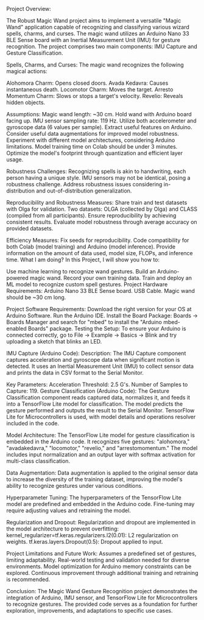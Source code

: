 Project Overview:

The Robust Magic Wand project aims to implement a versatile "Magic Wand" application capable of recognizing and classifying various wizard spells, charms, and curses. The magic wand utilizes an Arduino Nano 33 BLE Sense board with an Inertial Measurement Unit (IMU) for gesture recognition. The project comprises two main components: IMU Capture and Gesture Classification.

Spells, Charms, and Curses:
The magic wand recognizes the following magical actions:

Alohomora Charm: Opens closed doors.
Avada Kedavra: Causes instantaneous death.
Locomotor Charm: Moves the target.
Arresto Momentum Charm: Slows or stops a target's velocity.
Revelio: Reveals hidden objects.

Assumptions:
Magic wand length: ~30 cm.
Hold wand with Arduino board facing up.
IMU sensor sampling rate: 119 Hz.
Utilize both accelerometer and gyroscope data (6 values per sample).
Extract useful features on Arduino.
Consider useful data augmentations for improved model robustness.
Experiment with different model architectures, considering Arduino limitations.
Model training time on Colab should be under 3 minutes.
Optimize the model's footprint through quantization and efficient layer usage.

Robustness Challenges:
Recognizing spells is akin to handwriting, each person having a unique style.
IMU sensors may not be identical, posing a robustness challenge.
Address robustness issues considering in-distribution and out-of-distribution generalization.

Reproducibility and Robustness Measures:
Share train and test datasets with Olga for validation.
Two datasets: OLGA (collected by Olga) and CLASS (compiled from all participants).
Ensure reproducibility by achieving consistent results.
Evaluate model robustness through average accuracy on provided datasets.

Efficiency Measures:
Fix seeds for reproducibility.
Code compatibility for both Colab (model training) and Arduino (model inference).
Provide information on the amount of data used, model size, FLOPs, and inference time.
What I am doing?
In this Project, I will show you how to:

Use machine learning to recognize wand gestures.
Build an Arduino-powered magic wand.
Record your own training data.
Train and deploy an ML model to recognize custom spell gestures.
Project Hardware Requirements:
Arduino Nano 33 BLE Sense board.
USB Cable.
Magic wand should be ~30 cm long.


Project Software Requirements:
Download the right version for your OS at Arduino Software.
Run the Arduino IDE.
Install the Board Package: Boards -> Boards Manager and search for "mbed" to install the "Arduino mbed-enabled Boards" package.
Testing the Setup:
To ensure your Arduino is connected correctly, go to File -> Example -> Basics -> Blink and try uploading a sketch that blinks an LED.

IMU Capture (Arduino Code):
Description:
The IMU Capture component captures acceleration and gyroscope data when significant motion is detected. It uses an Inertial Measurement Unit (IMU) to collect sensor data and prints the data in CSV format to the Serial Monitor.

Key Parameters:
Acceleration Threshold: 2.5 G's.
Number of Samples to Capture: 119.
Gesture Classification (Arduino Code):
The Gesture Classification component reads captured data, normalizes it, and feeds it into a TensorFlow Lite model for classification. The model predicts the gesture performed and outputs the result to the Serial Monitor. TensorFlow Lite for Microcontrollers is used, with model details and operations resolver included in the code.

Model Architecture:
The TensorFlow Lite model for gesture classification is embedded in the Arduino code. It recognizes five gestures: "alohomora," "avadakedavra," "locomotor," "revelio," and "arrestomomentum." The model includes input normalization and an output layer with softmax activation for multi-class classification.

Data Augmentation:
Data augmentation is applied to the original sensor data to increase the diversity of the training dataset, improving the model's ability to recognize gestures under various conditions.

Hyperparameter Tuning:
The hyperparameters of the TensorFlow Lite model are predefined and embedded in the Arduino code. Fine-tuning may require adjusting values and retraining the model.

Regularization and Dropout:
Regularization and dropout are implemented in the model architecture to prevent overfitting:
kernel_regularizer=tf.keras.regularizers.l2(0.01): L2 regularization on weights.
tf.keras.layers.Dropout(0.5): Dropout applied to input.


Project Limitations and Future Work:
Assumes a predefined set of gestures, limiting adaptability.
Real-world testing and validation needed for diverse environments.
Model optimization for Arduino memory constraints can be explored.
Continuous improvement through additional training and retraining is recommended.

Conclusion:
The Magic Wand Gesture Recognition project demonstrates the integration of Arduino, IMU sensor, and TensorFlow Lite for Microcontrollers to recognize gestures. The provided code serves as a foundation for further exploration, improvements, and adaptations to specific use cases.
